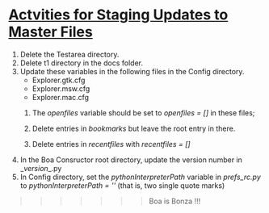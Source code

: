 # <u>Actvities for Staging Updates to Master Files</u>

1. Delete the Testarea directory.
2. Delete t1 directory in the docs folder.
3. Update these variables in the following files in the Config directory.
   - Explorer.gtk.cfg
   - Explorer.msw.cfg
   - Explorer.mac.cfg
   1. The _openfiles_ variable should be set to _openfiles = []_ in these files;

   2. Delete entries in _bookmarks_ but leave the root entry in there.

   3. Delete entries in _recentfiles_ with _recentfiles = []_
4. In the Boa Consructor root directory, update the version number in \__version__.py
5. In Config directory, set the _pythonInterpreterPath_ variable in _prefs_rc.py_ to _pythonInterpreterPath = ''_ (that is, two single quote marks)
>>>>>>> Boa is Bonza !!!
